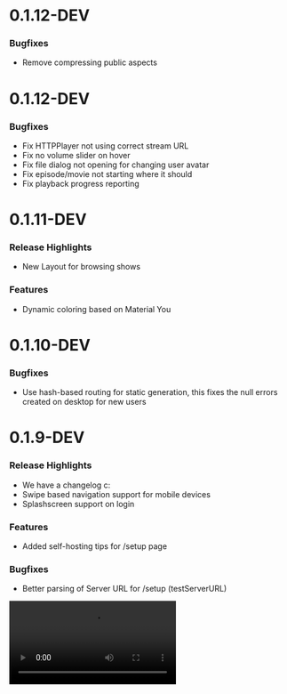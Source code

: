 # 0.1.12-DEV 

### Bugfixes

* Remove compressing public aspects 

# 0.1.12-DEV 

### Bugfixes

* Fix HTTPPlayer not using correct stream URL
* Fix no volume slider on hover
* Fix file dialog not opening for changing user avatar
* Fix episode/movie not starting where it should
* Fix playback progress reporting 

# 0.1.11-DEV 

### Release Highlights

* New Layout for browsing shows

### Features

* Dynamic coloring based on Material You

# 0.1.10-DEV 

### Bugfixes

* Use hash-based routing for static generation, this fixes the null errors created on desktop for new users

# 0.1.9-DEV

### Release Highlights

* We have a changelog c:
* Swipe based navigation support for mobile devices
* Splashscreen support on login

### Features

* Added self-hosting tips for /setup page

### Bugfixes

* Better parsing of Server URL for /setup (testServerURL)

![0.1.9-DEV](https://github.com/Shadfin/app/blob/master/.github/assets/changelog/0.1.9-DEV/swipe.mp4?raw=true)

